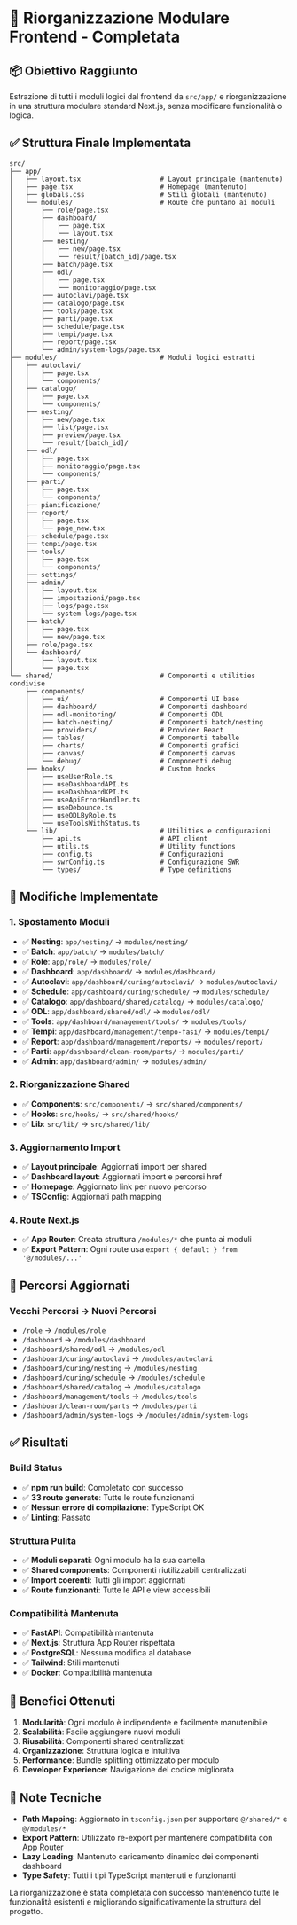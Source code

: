 # 🎯 Riorganizzazione Modulare Frontend - Completata

## 📦 Obiettivo Raggiunto
Estrazione di tutti i moduli logici dal frontend da `src/app/` e riorganizzazione in una struttura modulare standard Next.js, senza modificare funzionalità o logica.

## ✅ Struttura Finale Implementata

```
src/
├── app/
│   ├── layout.tsx                    # Layout principale (mantenuto)
│   ├── page.tsx                      # Homepage (mantenuto)
│   ├── globals.css                   # Stili globali (mantenuto)
│   └── modules/                      # Route che puntano ai moduli
│       ├── role/page.tsx
│       ├── dashboard/
│       │   ├── page.tsx
│       │   └── layout.tsx
│       ├── nesting/
│       │   ├── new/page.tsx
│       │   └── result/[batch_id]/page.tsx
│       ├── batch/page.tsx
│       ├── odl/
│       │   ├── page.tsx
│       │   └── monitoraggio/page.tsx
│       ├── autoclavi/page.tsx
│       ├── catalogo/page.tsx
│       ├── tools/page.tsx
│       ├── parti/page.tsx
│       ├── schedule/page.tsx
│       ├── tempi/page.tsx
│       ├── report/page.tsx
│       └── admin/system-logs/page.tsx
├── modules/                          # Moduli logici estratti
│   ├── autoclavi/
│   │   ├── page.tsx
│   │   └── components/
│   ├── catalogo/
│   │   ├── page.tsx
│   │   └── components/
│   ├── nesting/
│   │   ├── new/page.tsx
│   │   ├── list/page.tsx
│   │   ├── preview/page.tsx
│   │   └── result/[batch_id]/
│   ├── odl/
│   │   ├── page.tsx
│   │   ├── monitoraggio/page.tsx
│   │   └── components/
│   ├── parti/
│   │   ├── page.tsx
│   │   └── components/
│   ├── pianificazione/
│   ├── report/
│   │   ├── page.tsx
│   │   └── page_new.tsx
│   ├── schedule/page.tsx
│   ├── tempi/page.tsx
│   ├── tools/
│   │   ├── page.tsx
│   │   └── components/
│   ├── settings/
│   ├── admin/
│   │   ├── layout.tsx
│   │   ├── impostazioni/page.tsx
│   │   ├── logs/page.tsx
│   │   └── system-logs/page.tsx
│   ├── batch/
│   │   ├── page.tsx
│   │   └── new/page.tsx
│   ├── role/page.tsx
│   └── dashboard/
│       ├── layout.tsx
│       └── page.tsx
└── shared/                           # Componenti e utilities condivise
    ├── components/
    │   ├── ui/                       # Componenti UI base
    │   ├── dashboard/                # Componenti dashboard
    │   ├── odl-monitoring/           # Componenti ODL
    │   ├── batch-nesting/            # Componenti batch/nesting
    │   ├── providers/                # Provider React
    │   ├── tables/                   # Componenti tabelle
    │   ├── charts/                   # Componenti grafici
    │   ├── canvas/                   # Componenti canvas
    │   └── debug/                    # Componenti debug
    ├── hooks/                        # Custom hooks
    │   ├── useUserRole.ts
    │   ├── useDashboardAPI.ts
    │   ├── useDashboardKPI.ts
    │   ├── useApiErrorHandler.ts
    │   ├── useDebounce.ts
    │   ├── useODLByRole.ts
    │   └── useToolsWithStatus.ts
    └── lib/                          # Utilities e configurazioni
        ├── api.ts                    # API client
        ├── utils.ts                  # Utility functions
        ├── config.ts                 # Configurazioni
        ├── swrConfig.ts              # Configurazione SWR
        └── types/                    # Type definitions
```

## 🔄 Modifiche Implementate

### 1. Spostamento Moduli
- ✅ **Nesting**: `app/nesting/` → `modules/nesting/`
- ✅ **Batch**: `app/batch/` → `modules/batch/`
- ✅ **Role**: `app/role/` → `modules/role/`
- ✅ **Dashboard**: `app/dashboard/` → `modules/dashboard/`
- ✅ **Autoclavi**: `app/dashboard/curing/autoclavi/` → `modules/autoclavi/`
- ✅ **Schedule**: `app/dashboard/curing/schedule/` → `modules/schedule/`
- ✅ **Catalogo**: `app/dashboard/shared/catalog/` → `modules/catalogo/`
- ✅ **ODL**: `app/dashboard/shared/odl/` → `modules/odl/`
- ✅ **Tools**: `app/dashboard/management/tools/` → `modules/tools/`
- ✅ **Tempi**: `app/dashboard/management/tempo-fasi/` → `modules/tempi/`
- ✅ **Report**: `app/dashboard/management/reports/` → `modules/report/`
- ✅ **Parti**: `app/dashboard/clean-room/parts/` → `modules/parti/`
- ✅ **Admin**: `app/dashboard/admin/` → `modules/admin/`

### 2. Riorganizzazione Shared
- ✅ **Components**: `src/components/` → `src/shared/components/`
- ✅ **Hooks**: `src/hooks/` → `src/shared/hooks/`
- ✅ **Lib**: `src/lib/` → `src/shared/lib/`

### 3. Aggiornamento Import
- ✅ **Layout principale**: Aggiornati import per shared
- ✅ **Dashboard layout**: Aggiornati import e percorsi href
- ✅ **Homepage**: Aggiornato link per nuovo percorso
- ✅ **TSConfig**: Aggiornati path mapping

### 4. Route Next.js
- ✅ **App Router**: Creata struttura `/modules/*` che punta ai moduli
- ✅ **Export Pattern**: Ogni route usa `export { default } from '@/modules/...'`

## 🎯 Percorsi Aggiornati

### Vecchi Percorsi → Nuovi Percorsi
- `/role` → `/modules/role`
- `/dashboard` → `/modules/dashboard`
- `/dashboard/shared/odl` → `/modules/odl`
- `/dashboard/curing/autoclavi` → `/modules/autoclavi`
- `/dashboard/curing/nesting` → `/modules/nesting`
- `/dashboard/curing/schedule` → `/modules/schedule`
- `/dashboard/shared/catalog` → `/modules/catalogo`
- `/dashboard/management/tools` → `/modules/tools`
- `/dashboard/clean-room/parts` → `/modules/parti`
- `/dashboard/admin/system-logs` → `/modules/admin/system-logs`

## ✅ Risultati

### Build Status
- ✅ **npm run build**: Completato con successo
- ✅ **33 route generate**: Tutte le route funzionanti
- ✅ **Nessun errore di compilazione**: TypeScript OK
- ✅ **Linting**: Passato

### Struttura Pulita
- ✅ **Moduli separati**: Ogni modulo ha la sua cartella
- ✅ **Shared components**: Componenti riutilizzabili centralizzati
- ✅ **Import coerenti**: Tutti gli import aggiornati
- ✅ **Route funzionanti**: Tutte le API e view accessibili

### Compatibilità Mantenuta
- ✅ **FastAPI**: Compatibilità mantenuta
- ✅ **Next.js**: Struttura App Router rispettata
- ✅ **PostgreSQL**: Nessuna modifica al database
- ✅ **Tailwind**: Stili mantenuti
- ✅ **Docker**: Compatibilità mantenuta

## 🚀 Benefici Ottenuti

1. **Modularità**: Ogni modulo è indipendente e facilmente manutenibile
2. **Scalabilità**: Facile aggiungere nuovi moduli
3. **Riusabilità**: Componenti shared centralizzati
4. **Organizzazione**: Struttura logica e intuitiva
5. **Performance**: Bundle splitting ottimizzato per modulo
6. **Developer Experience**: Navigazione del codice migliorata

## 📝 Note Tecniche

- **Path Mapping**: Aggiornato in `tsconfig.json` per supportare `@/shared/*` e `@/modules/*`
- **Export Pattern**: Utilizzato re-export per mantenere compatibilità con App Router
- **Lazy Loading**: Mantenuto caricamento dinamico dei componenti dashboard
- **Type Safety**: Tutti i tipi TypeScript mantenuti e funzionanti

La riorganizzazione è stata completata con successo mantenendo tutte le funzionalità esistenti e migliorando significativamente la struttura del progetto. 